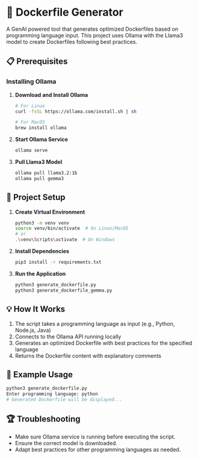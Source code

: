 # 🐳 Dockerfile Generator

A GenAI powered tool that generates optimized Dockerfiles based on programming language input. This project uses Ollama with the Llama3 model to create Dockerfiles following best practices.

## 📋 Prerequisites

### Installing Ollama

1. **Download and Install Ollama**
   ```bash
   # For Linux
   curl -fsSL https://ollama.com/install.sh | sh

   # For MacOS
   brew install ollama
   ```

2. **Start Ollama Service**
   ```bash
   ollama serve
   ```

3. **Pull Llama3 Model**
   ```bash
   ollama pull llama3.2:1b
   ollama pull gemma3
   ```

## 🚀 Project Setup

1. **Create Virtual Environment**
   ```bash
   python3 -m venv venv
   source venv/bin/activate  # On Linux/MacOS
   # or
   .\venv\Scripts\activate  # On Windows
   ```

2. **Install Dependencies**
   ```bash
   pip3 install -r requirements.txt
   ```

3. **Run the Application**
   ```bash
   python3 generate_dockerfile.py
   python3 generate_dockerfile_gemma.py
   ```

## 💡 How It Works

1. The script takes a programming language as input (e.g., Python, Node.js, Java)
2. Connects to the Ollama API running locally
3. Generates an optimized Dockerfile with best practices for the specified language
4. Returns the Dockerfile content with explanatory comments

## 📝 Example Usage

```bash
python3 generate_dockerfile.py
Enter programming language: python
# Generated Dockerfile will be displayed...
```

## 🏆 Troubleshooting
- Make sure Ollama service is running before executing the script.
- Ensure the correct model is downloaded.
- Adapt best practices for other programming languages as needed.
